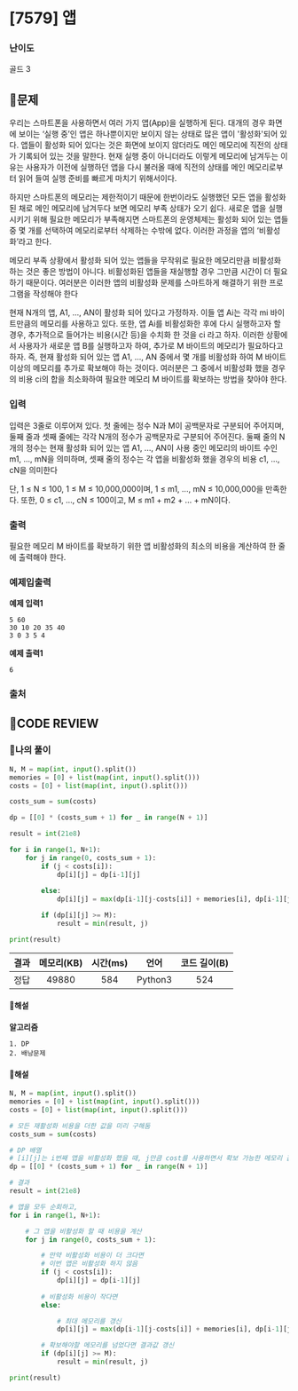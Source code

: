 # [7579] 앱

### **난이도**
골드 3
## **📝문제**
우리는 스마트폰을 사용하면서 여러 가지 앱(App)을 실행하게 된다. 대개의 경우 화면에 보이는 ‘실행 중’인 앱은 하나뿐이지만 보이지 않는 상태로 많은 앱이 '활성화'되어 있다. 앱들이 활성화 되어 있다는 것은 화면에 보이지 않더라도 메인 메모리에 직전의 상태가 기록되어 있는 것을 말한다. 현재 실행 중이 아니더라도 이렇게 메모리에 남겨두는 이유는 사용자가 이전에 실행하던 앱을 다시 불러올 때에 직전의 상태를 메인 메모리로부터 읽어 들여 실행 준비를 빠르게 마치기 위해서이다.

하지만 스마트폰의 메모리는 제한적이기 때문에 한번이라도 실행했던 모든 앱을 활성화된 채로 메인 메모리에 남겨두다 보면 메모리 부족 상태가 오기 쉽다. 새로운 앱을 실행시키기 위해 필요한 메모리가 부족해지면 스마트폰의 운영체제는 활성화 되어 있는 앱들 중 몇 개를 선택하여 메모리로부터 삭제하는 수밖에 없다. 이러한 과정을 앱의 ‘비활성화’라고 한다.

메모리 부족 상황에서 활성화 되어 있는 앱들을 무작위로 필요한 메모리만큼 비활성화 하는 것은 좋은 방법이 아니다. 비활성화된 앱들을 재실행할 경우 그만큼 시간이 더 필요하기 때문이다. 여러분은 이러한 앱의 비활성화 문제를 스마트하게 해결하기 위한 프로그램을 작성해야 한다

현재 N개의 앱, A1, ..., AN이 활성화 되어 있다고 가정하자. 이들 앱 Ai는 각각 mi 바이트만큼의 메모리를 사용하고 있다. 또한, 앱 Ai를 비활성화한 후에 다시 실행하고자 할 경우, 추가적으로 들어가는 비용(시간 등)을 수치화 한 것을 ci 라고 하자. 이러한 상황에서 사용자가 새로운 앱 B를 실행하고자 하여, 추가로 M 바이트의 메모리가 필요하다고 하자. 즉, 현재 활성화 되어 있는 앱 A1, ..., AN 중에서 몇 개를 비활성화 하여 M 바이트 이상의 메모리를 추가로 확보해야 하는 것이다. 여러분은 그 중에서 비활성화 했을 경우의 비용 ci의 합을 최소화하여 필요한 메모리 M 바이트를 확보하는 방법을 찾아야 한다.
### **입력**
입력은 3줄로 이루어져 있다. 첫 줄에는 정수 N과 M이 공백문자로 구분되어 주어지며, 둘째 줄과 셋째 줄에는 각각 N개의 정수가 공백문자로 구분되어 주어진다. 둘째 줄의 N개의 정수는 현재 활성화 되어 있는 앱 A1, ..., AN이 사용 중인 메모리의 바이트 수인 m1, ..., mN을 의미하며, 셋째 줄의 정수는 각 앱을 비활성화 했을 경우의 비용 c1, ..., cN을 의미한다

단, 1 ≤ N ≤ 100, 1 ≤ M ≤ 10,000,000이며, 1 ≤ m1, ..., mN ≤ 10,000,000을 만족한다. 또한, 0 ≤ c1, ..., cN ≤ 100이고, M ≤ m1 + m2 + ... + mN이다.
### **출력**
필요한 메모리 M 바이트를 확보하기 위한 앱 비활성화의 최소의 비용을 계산하여 한 줄에 출력해야 한다.
### **예제입출력**

**예제 입력1**

```
5 60
30 10 20 35 40
3 0 3 5 4
```

**예제 출력1**

```
6
```

### **출처**

## **🧐CODE REVIEW**

### **🧾나의 풀이**

```python
N, M = map(int, input().split())
memories = [0] + list(map(int, input().split()))
costs = [0] + list(map(int, input().split()))

costs_sum = sum(costs)

dp = [[0] * (costs_sum + 1) for _ in range(N + 1)]

result = int(21e8)

for i in range(1, N+1):
    for j in range(0, costs_sum + 1):
        if (j < costs[i]):
            dp[i][j] = dp[i-1][j]
        
        else:
            dp[i][j] = max(dp[i-1][j-costs[i]] + memories[i], dp[i-1][j])

        if (dp[i][j] >= M):
            result = min(result, j)

print(result)
```

결과	| 메모리(KB) |	시간(ms) |	언어 |	코드 길이(B)
:----:|:-----:|:-----:|:-----:|:--------:
정답|49880|584|Python3|524
#### **📝해설**

**알고리즘**
```
1. DP
2. 배낭문제
```

#### **📝해설**

```python
N, M = map(int, input().split())
memories = [0] + list(map(int, input().split()))
costs = [0] + list(map(int, input().split()))

# 모든 재활성화 비용을 더한 값을 미리 구해둠
costs_sum = sum(costs)

# DP 배열
# [i][j]는 i번째 앱을 비활성화 했을 때, j만큼 cost를 사용하면서 확보 가능한 메모리 값
dp = [[0] * (costs_sum + 1) for _ in range(N + 1)]

# 결과
result = int(21e8)

# 앱을 모두 순회하고,
for i in range(1, N+1):

    # 그 앱을 비활성화 할 때 비용을 계산
    for j in range(0, costs_sum + 1):

        # 만약 비활성화 비용이 더 크다면
        # 이번 앱은 비활성화 하지 않음
        if (j < costs[i]):
            dp[i][j] = dp[i-1][j]
        
        # 비활성화 비용이 작다면
        else:

            # 최대 메모리를 갱신
            dp[i][j] = max(dp[i-1][j-costs[i]] + memories[i], dp[i-1][j])

        # 확보해야할 메모리를 넘었다면 결과값 갱신
        if (dp[i][j] >= M):
            result = min(result, j)

print(result)
```